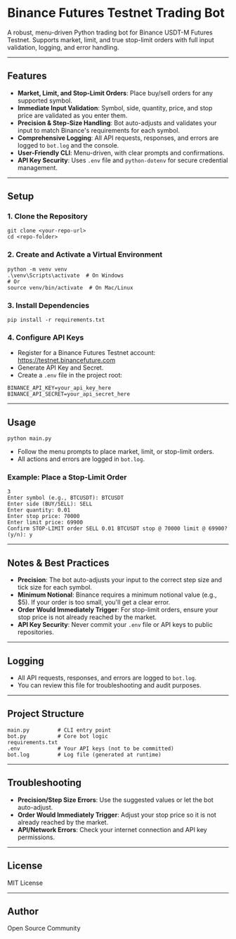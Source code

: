 # Binance Futures Testnet Trading Bot

A robust, menu-driven Python trading bot for Binance USDT-M Futures Testnet. Supports market, limit, and true stop-limit orders with full input validation, logging, and error handling.

---

## Features
- **Market, Limit, and Stop-Limit Orders**: Place buy/sell orders for any supported symbol.
- **Immediate Input Validation**: Symbol, side, quantity, price, and stop price are validated as you enter them.
- **Precision & Step-Size Handling**: Bot auto-adjusts and validates your input to match Binance's requirements for each symbol.
- **Comprehensive Logging**: All API requests, responses, and errors are logged to `bot.log` and the console.
- **User-Friendly CLI**: Menu-driven, with clear prompts and confirmations.
- **API Key Security**: Uses `.env` file and `python-dotenv` for secure credential management.

---

## Setup

### 1. Clone the Repository
```
git clone <your-repo-url>
cd <repo-folder>
```

### 2. Create and Activate a Virtual Environment
```
python -m venv venv
.\venv\Scripts\activate  # On Windows
# Or
source venv/bin/activate  # On Mac/Linux
```

### 3. Install Dependencies
```
pip install -r requirements.txt
```

### 4. Configure API Keys
- Register for a Binance Futures Testnet account: https://testnet.binancefuture.com
- Generate API Key and Secret.
- Create a `.env` file in the project root:
```
BINANCE_API_KEY=your_api_key_here
BINANCE_API_SECRET=your_api_secret_here
```

---

## Usage
```
python main.py
```
- Follow the menu prompts to place market, limit, or stop-limit orders.
- All actions and errors are logged in `bot.log`.

### Example: Place a Stop-Limit Order
```
3
Enter symbol (e.g., BTCUSDT): BTCUSDT
Enter side (BUY/SELL): SELL
Enter quantity: 0.01
Enter stop price: 70000
Enter limit price: 69900
Confirm STOP-LIMIT order SELL 0.01 BTCUSDT stop @ 70000 limit @ 69900? (y/n): y
```

---

## Notes & Best Practices
- **Precision**: The bot auto-adjusts your input to the correct step size and tick size for each symbol.
- **Minimum Notional**: Binance requires a minimum notional value (e.g., $5). If your order is too small, you'll get a clear error.
- **Order Would Immediately Trigger**: For stop-limit orders, ensure your stop price is not already reached by the market.
- **API Key Security**: Never commit your `.env` file or API keys to public repositories.

---

## Logging
- All API requests, responses, and errors are logged to `bot.log`.
- You can review this file for troubleshooting and audit purposes.

---

## Project Structure
```
main.py         # CLI entry point
bot.py          # Core bot logic
requirements.txt
.env            # Your API keys (not to be committed)
bot.log         # Log file (generated at runtime)
```

---

## Troubleshooting
- **Precision/Step Size Errors**: Use the suggested values or let the bot auto-adjust.
- **Order Would Immediately Trigger**: Adjust your stop price so it is not already reached by the market.
- **API/Network Errors**: Check your internet connection and API key permissions.

---

## License
MIT License

---

## Author
Open Source Community
